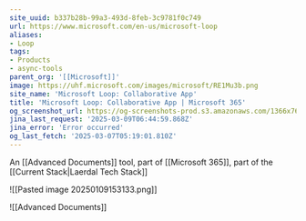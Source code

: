 ```yaml
---
site_uuid: b337b28b-99a3-493d-8feb-3c9781f0c749
url: https://www.microsoft.com/en-us/microsoft-loop
aliases:
- Loop
tags:
- Products
- async-tools
parent_org: '[[Microsoft]]'
image: https://uhf.microsoft.com/images/microsoft/RE1Mu3b.png
site_name: 'Microsoft Loop: Collaborative App'
title: 'Microsoft Loop: Collaborative App | Microsoft 365'
og_screenshot_url: https://og-screenshots-prod.s3.amazonaws.com/1366x768/80/false/e9d5855054048f1e4724f07e587368948a9ea7e4305876427ff65a5747ce2975.jpeg
jina_last_request: '2025-03-09T06:44:59.868Z'
jina_error: 'Error occurred'
og_last_fetch: '2025-03-07T05:19:01.810Z'
---
```


An [[Advanced Documents]] tool, part of [[Microsoft 365]], part of the [[Current Stack|Laerdal Tech Stack]]


![[Pasted image 20250109153133.png]]

![[Advanced Documents]]
